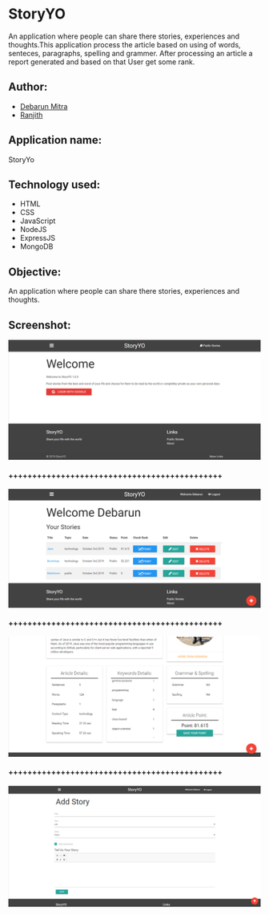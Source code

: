 # StoryYO
An application where people can share there stories, experiences and thoughts.This application process the article based on using of words, senteces, paragraphs, spelling and grammer. After processing an article a report generated and based on that User get some rank.
## Author:
- [Debarun Mitra](https://github.com/DebarunMitra)
- [Ranjith](https://github.com/ranjithckumar)
## Application name: 
StoryYo
## Technology used: 
 - HTML
 - CSS
 - JavaScript
 - NodeJS
 - ExpressJS
 - MongoDB
## Objective: 
An application where people can share there stories, experiences and thoughts.
## Screenshot:
![shot1](images/welcome.PNG)
#### +++++++++++++++++++++++++++++++++++++++++++++
![shot2](images/dashboard.PNG)
#### +++++++++++++++++++++++++++++++++++++++++++++
![shot3](images/articleDetails.PNG)
#### +++++++++++++++++++++++++++++++++++++++++++++
![shot4](images/writeStory.PNG)

